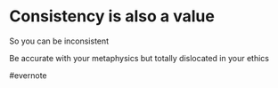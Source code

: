 # Consistency is also a value

So you can be inconsistent

Be accurate with your metaphysics but totally dislocated in your ethics

\#evernote

